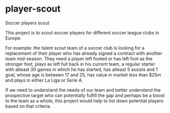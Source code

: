 # player-scout
Soccer players scout

This project is to scout soccer players for different soccer league clubs in Europe.

For example: the talent scout team of a soccer club is looking for a replacement of their player who has already signed a contract with another team mid-season. They need a player left footed or has left foot as the stronger foot, plays as left full back in his current team, a regular starter with atleast 30 games in which he has started, has atleast 5 assists and 1 goal, whose age is between 17 and 25, has value in market less than $25m and plays in either La Liga or Serie A. 

If we need to understand the needs of our team and better understand the prospective target who can potentially fulfill the gap and perhaps be a boost to the team as a whole, this project would help to list down potential players based on that criteria. 
